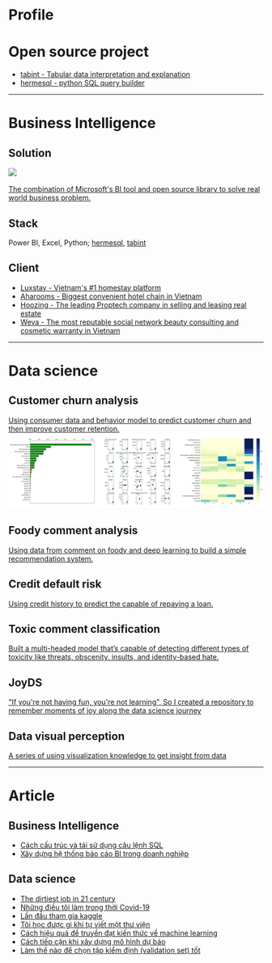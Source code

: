 # Profile

# Open source project
- [tabint - Tabular data interpretation and explanation](https://github.com/KienVu2368/tabint)
- [hermesql - python SQL query builder](https://github.com/KienVu2368/Hermesql)

_____
# Business Intelligence
## Solution
<img src="https://raw.githubusercontent.com/KienVu2368/kienvu2368.github.io/master/images/BI.png"/>

[The combination of Microsoft's BI tool and open source library to solve real world business problem.](https://medium.com/@kien.vu/x%C3%A2y-d%E1%BB%B1ng-h%E1%BB%87-th%E1%BB%91ng-b%C3%A1o-c%C3%A1o-bi-trong-doanh-nghi%E1%BB%87p-487ba7559fe8)

## Stack
Power BI, Excel, Python; [hermesql](https://github.com/KienVu2368/Hermesql), [tabint](https://github.com/KienVu2368/tabint)

## Client
- [Luxstay - Vietnam's #1 homestay platform](https://www.luxstay.com/vi/)
- [Aharooms - Biggest convenient hotel chain in Vietnam](https://aharooms.com/)
- [Hoozing - The leading Proptech company in selling and leasing real estate](https://www.hoozing.com/)
- [Weva - The most reputable social network beauty consulting and cosmetic warranty in Vietnam](https://weva.vn/)

____
# Data science

## Customer churn analysis
[Using consumer data and behavior model to predict customer churn and then improve customer retention.](https://medium.com/@kien.vu/d%E1%BB%B1-%C4%91o%C3%A1n-kh%C3%A1ch-h%C3%A0ng-r%E1%BB%9Di-b%E1%BB%8F-trong-ng%C3%A0nh-vi%E1%BB%85n-th%C3%B4ng-ph%E1%BA%A7n-2-5db819e64347)
<img src="images/customer_churn.png?raw=true"/>
  
    
    
## Foody comment analysis
[Using data from comment on foody and deep learning to build a simple recommendation system.](https://medium.com/@kien.vu/x%C3%A2y-d%E1%BB%B1ng-recommendation-system-%C4%91%C6%A1n-gi%E1%BA%A3n-v%E1%BB%9Bi-deep-learning-4bf665f39928)

## Credit default risk 
[Using  credit history to predict the capable of repaying a loan.](https://medium.com/@kien.vu/d%E1%BB%B1-%C4%91o%C3%A1n-kh%E1%BA%A3-n%C4%83ng-ch%E1%BA%ADm-tr%E1%BA%A3-n%E1%BB%A3-d%E1%BB%B1a-tr%C3%AAn-h%C3%A0nh-vi-ti%C3%AAu-d%C3%B9ng-th%E1%BA%BB-t%C3%ADn-d%E1%BB%A5ng-d6e3ddcf3593)

## Toxic comment classification
[Built a multi-headed model that’s capable of detecting different types of toxicity like threats, obscenity, insults, and identity-based hate.](https://medium.com/@kien.vu/l%E1%BA%A7n-%C4%91%E1%BA%A7u-tham-gia-kaggle-toxic-comment-classification-challenge-b106377576b3?source=your_stories_page---------------------------)

## JoyDS
["If you're not having fun, you're not learning", So I created a repository to remember moments of joy along the data science journey](https://github.com/KienVu2368/JoyDS)

## Data visual perception
[A series of using visualization knowledge to get insight from data](https://github.com/KienVu2368/medium-blog)

____
# Article
## Business Intelligence
- [Cách cấu trúc và tái sử dụng câu lệnh SQL](https://medium.com/@kien.vu/c%C3%A1ch-c%E1%BA%A5u-tr%C3%BAc-v%C3%A0-t%C3%A1i-s%E1%BB%AD-d%E1%BB%A5ng-c%C3%A2u-l%E1%BB%87nh-sql-fc4868179c16)
- [Xây dựng hệ thống báo cáo BI trong doanh nghiệp](https://medium.com/@kien.vu/x%C3%A2y-d%E1%BB%B1ng-h%E1%BB%87-th%E1%BB%91ng-b%C3%A1o-c%C3%A1o-bi-trong-doanh-nghi%E1%BB%87p-487ba7559fe8)
  
## Data science
- [The dirtiest job in 21 century](https://medium.com/@kien.vu/the-dirtiest-job-in-21-century-111bf65fdd3e)
- [Những điều tôi làm trong thời Covid-19](https://medium.com/@kien.vu/nh%E1%BB%AFng-%C4%91i%E1%BB%81u-t%C3%B4i-l%C3%A0m-trong-th%E1%BB%9Di-covid-19-1136c45818af)
- [Lần đầu tham gia kaggle](https://medium.com/@kien.vu/l%E1%BA%A7n-%C4%91%E1%BA%A7u-tham-gia-kaggle-toxic-comment-classification-challenge-b106377576b3)
- [Tôi học được gì khi tự viết một thư viện](https://medium.com/@kien.vu/t%C3%B4i-h%E1%BB%8Dc-%C4%91%C6%B0%E1%BB%A3c-g%C3%AC-khi-t%E1%BB%B1-vi%E1%BA%BFt-m%E1%BB%99t-th%C6%B0-vi%E1%BB%87n-eae5fd0ee224)
- [Cách hiệu quả đề truyền đạt kiến thức về machine learning](https://medium.com/@kien.vu/c%C3%A1ch-hi%E1%BB%87u-qu%E1%BA%A3-%C4%91%E1%BB%81-truy%E1%BB%81n-%C4%91%E1%BA%A1t-ki%E1%BA%BFn-th%E1%BB%A9c-v%E1%BB%81-machine-learning-c95316c4ed5)
- [Cách tiếp cận khi xây dựng mô hình dự báo](https://medium.com/@kien.vu/c%C3%A1ch-ti%E1%BA%BFp-c%E1%BA%ADn-khi-x%C3%A2y-d%E1%BB%B1ng-m%C3%B4-h%C3%ACnh-d%E1%BB%B1-b%C3%A1o-d6402659f1c)
- [Làm thế nào để chọn tập kiểm định (validation set) tốt](https://medium.com/@kien.vu/l%C3%A0m-th%E1%BA%BF-n%C3%A0o-%C4%91%E1%BB%83-ch%E1%BB%8Dn-t%E1%BA%ADp-ki%E1%BB%83m-%C4%91%E1%BB%8Bnh-validation-set-t%E1%BB%91t-d6b7a8dbaaf54)


